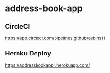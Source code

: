 # address-book-app

## CircleCI
https://app.circleci.com/pipelines/github/aubins11

## Heroku Deploy
https://addressbookappli.herokuapp.com/

